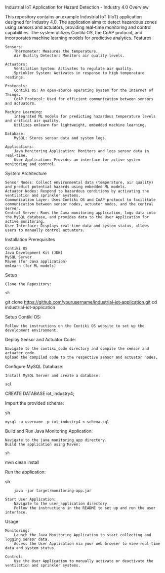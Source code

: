 Industrial IoT Application for Hazard Detection - Industry 4.0
Overview

This repository contains an example Industrial IoT (IIoT) application designed for Industry 4.0. The application aims to detect hazardous zones using sensors and actuators, providing real-time monitoring and control capabilities. The system utilizes Contiki OS, the CoAP protocol, and incorporates machine learning models for predictive analytics.
Features

    Sensors:
        Thermometer: Measures the temperature.
        Air Quality Detector: Monitors air quality levels.

    Actuators:
        Ventilation System: Activates to regulate air quality.
        Sprinkler System: Activates in response to high temperature readings.

    Protocols:
        Contiki OS: An open-source operating system for the Internet of Things.
        CoAP Protocol: Used for efficient communication between sensors and actuators.

    Machine Learning:
        Integrated ML models for predicting hazardous temperature levels and critical air quality.
        Utilizes emlearn for lightweight, embedded machine learning.

    Database:
        MySQL: Stores sensor data and system logs.

    Applications:
        Java Monitoring Application: Monitors and logs sensor data in real-time.
        User Application: Provides an interface for active system monitoring and control.

System Architecture

    Sensor Nodes: Collect environmental data (temperature, air quality) and predict potential hazards using embedded ML models.
    Actuator Nodes: Respond to hazardous conditions by activating the ventilation and sprinkler systems.
    Communication Layer: Uses Contiki OS and CoAP protocol to facilitate communication between sensor nodes, actuator nodes, and the central server.
    Central Server: Runs the Java monitoring application, logs data into the MySQL database, and provides data to the User Application for active monitoring.
    User Interface: Displays real-time data and system status, allows users to manually control actuators.

Installation
Prerequisites

    Contiki OS
    Java Development Kit (JDK)
    MySQL Server
    Maven (for Java application)
    emlearn (for ML models)

Setup

    Clone the Repository:

    sh

git clone https://github.com/yourusername/industrial-iot-application.git
cd industrial-iot-application

Setup Contiki OS:

    Follow the instructions on the Contiki OS website to set up the development environment.

Deploy Sensor and Actuator Code:

    Navigate to the contiki_code directory and compile the sensor and actuator code.
    Upload the compiled code to the respective sensor and actuator nodes.

Configure MySQL Database:

    Install MySQL Server and create a database:

    sql

CREATE DATABASE iot_industry4;

Import the provided schema:

sh

    mysql -u username -p iot_industry4 < schema.sql

Build and Run Java Monitoring Application:

    Navigate to the java_monitoring_app directory.
    Build the application using Maven:

    sh

mvn clean install

Run the application:

sh

        java -jar target/monitoring-app.jar

    Start User Application:
        Navigate to the user_application directory.
        Follow the instructions in the README to set up and run the user interface.

Usage

    Monitoring:
        Launch the Java Monitoring Application to start collecting and logging sensor data.
        Access the User Application via your web browser to view real-time data and system status.

    Control:
        Use the User Application to manually activate or deactivate the ventilation and sprinkler systems.
